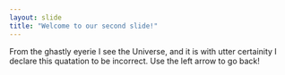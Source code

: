```yaml
---
layout: slide
title: "Welcome to our second slide!"
---
```

From the ghastly eyerie I see the Universe, and it is with utter certainity I declare this quatation to be incorrect.
Use the left arrow to go back!

